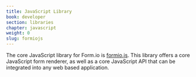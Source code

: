 ```yaml
---
title: JavaScript Library
book: developer
section: libraries
chapter: javascript
weight: 0
slug: formiojs
---
```

The core JavaScript library for Form.io is [formio.js](https://github.com/formio/formiojs). This library offers a core JavaScript form renderer, as well as a core JavaScript API that can be integrated into any web based application.

